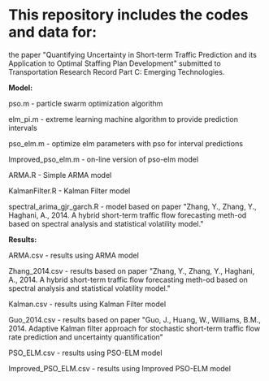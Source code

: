# This repository includes the codes and data for:

the paper "Quantifying Uncertainty in Short-term Traffic Prediction and its Application to Optimal Staffing Plan Development" submitted to Transportation Research Record Part C: Emerging Technologies. 

**Model:**

pso.m - particle swarm optimization algorithm

elm_pi.m - extreme learning machine algorithm to provide prediction intervals

pso_elm.m - optimize elm parameters with pso for interval predictions

Improved_pso_elm.m - on-line version of pso-elm model

ARMA.R - Simple ARMA model

KalmanFilter.R - Kalman Filter model

spectral_arima_gjr_garch.R - model based on paper "Zhang, Y., Zhang, Y., Haghani, A., 2014. A hybrid short-term traffic flow forecasting meth-od based on spectral analysis and statistical volatility model."


**Results:**

ARMA.csv - results using ARMA model

Zhang_2014.csv - results based on paper "Zhang, Y., Zhang, Y., Haghani, A., 2014. A hybrid short-term traffic flow forecasting meth-od based on spectral analysis and statistical volatility model."

Kalman.csv - results using Kalman Filter model

Guo_2014.csv - results based on paper "Guo, J., Huang, W., Williams, B.M., 2014. Adaptive Kalman filter approach for stochastic short-term traffic flow rate prediction and uncertainty quantification"

PSO_ELM.csv - results using PSO-ELM model

Improved_PSO_ELM.csv - results using Improved PSO-ELM model

